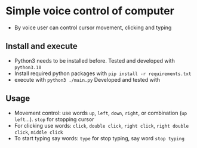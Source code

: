 # Simple voice control of computer
- By voice user can control cursor movement, clicking and typing
## Install and execute
- Python3 needs to be installed before. Tested and developed with `python3.10`
- Install required python packages with `pip install -r requirements.txt`
- execute with `python3 ./main.py` Developed and tested with
## Usage
- Movement control: use words `up`, `left`, `down`, `right`, or combination (`up left`...).
`stop` for stopping cursor
- For clicking use words: `click`, `double click`, `right click`, `right double click`, `middle click`
- To start typing say words: `type` for stop typing, say word `stop typing`

